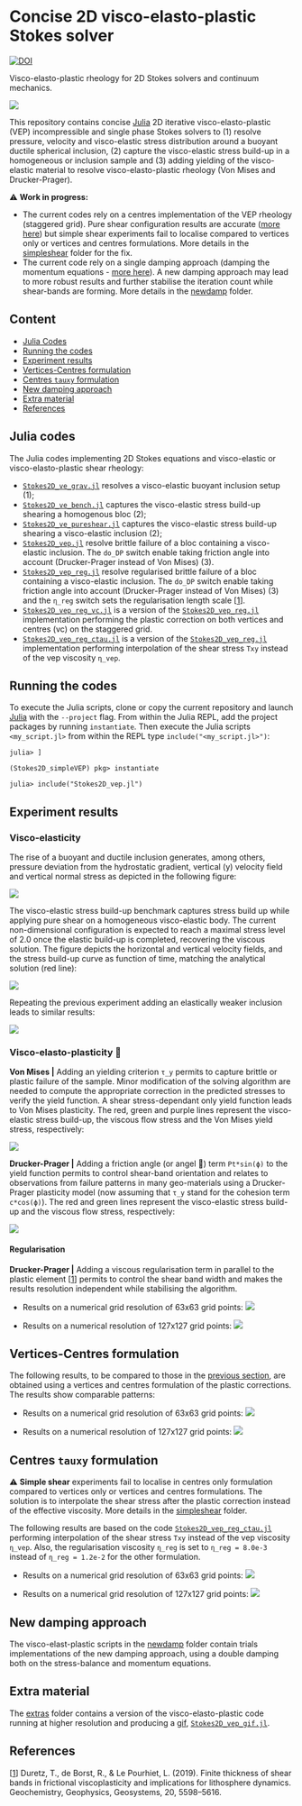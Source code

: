 # Concise 2D visco-elasto-plastic Stokes solver

[![DOI](https://zenodo.org/badge/DOI/10.5281/zenodo.10212668.svg)](https://doi.org/10.5281/zenodo.10212668)

Visco-elasto-plastic rheology for 2D Stokes solvers and continuum mechanics.

![](extras/Stokes2D_vep.gif)

This repository contains concise [Julia] 2D iterative visco-elasto-plastic (VEP) incompressible and single phase Stokes solvers to (1) resolve pressure, velocity and visco-elastic stress distribution around a buoyant ductile spherical inclusion, (2) capture the visco-elastic stress build-up in a homogeneous or inclusion sample and (3) adding yielding of the visco-elastic material to resolve visco-elasto-plastic rheology (Von Mises and Drucker-Prager).

⚠️ **Work in progress:**
- The current codes rely on a centres implementation of the VEP rheology (staggered grid). Pure shear configuration results are accurate ([more here](#vertices-centres-formulation)) but simple shear experiments fail to localise compared to vertices only or vertices and centres formulations. More details in the [simpleshear](simpleshear/) folder for the fix.
- The current code rely on a single damping approach (damping the momentum equations - [more here](#new-damping-approach)). A new damping approach may lead to more robust results and further stabilise the iteration count while shear-bands are forming. More details in the [newdamp](newdamp/) folder.

## Content
* [Julia Codes](#julia-codes)
* [Running the codes](#running-the-codes)
* [Experiment results](#experiment-results)
* [Vertices-Centres formulation](#vertices-centres-formulation)
* [Centres `tauxy` formulation](#centres-tauxy-formulation)
* [New damping approach](#new-damping-approach)
* [Extra material](#extra-material)
* [References](#references)

## Julia codes
The Julia codes implementing 2D Stokes equations and visco-elastic or visco-elasto-plastic shear rheology:
- [`Stokes2D_ve_grav.jl`](Stokes2D_ve_grav.jl) resolves a visco-elastic buoyant inclusion setup (1);
- [`Stokes2D_ve_bench.jl`](Stokes2D_ve_bench.jl) captures the visco-elastic stress build-up shearing a homogenous bloc (2);
- [`Stokes2D_ve_pureshear.jl`](Stokes2D_ve_pureshear.jl) captures the visco-elastic stress build-up shearing a visco-elastic inclusion (2);
- [`Stokes2D_vep.jl`](Stokes2D_vep.jl) resolve brittle failure of a bloc containing a visco-elastic inclusion. The `do_DP` switch enable taking friction angle into account (Drucker-Prager instead of Von Mises) (3).
- [`Stokes2D_vep_reg.jl`](Stokes2D_vep_reg.jl) resolve regularised brittle failure of a bloc containing a visco-elastic inclusion. The `do_DP` switch enable taking friction angle into account (Drucker-Prager instead of Von Mises) (3) and the `η_reg` switch sets the regularisation length scale \[[1]\].
- [`Stokes2D_vep_reg_vc.jl`](Stokes2D_vep_reg_vc.jl) is a version of the [`Stokes2D_vep_reg.jl`](Stokes2D_vep_reg.jl) implementation performing the plastic correction on both vertices and centres (vc) on the staggered grid.
- [`Stokes2D_vep_reg_ctau.jl`](Stokes2D_vep_reg_ctau.jl) is a version of the [`Stokes2D_vep_reg.jl`](Stokes2D_vep_reg.jl) implementation performing interpolation of the shear stress `Txy` instead of the vep viscosity `η_vep`.

## Running the codes
To execute the Julia scripts, clone or copy the current repository and launch [Julia] with the `--project` flag. From within the Julia REPL, add the project packages by running `instantiate`. Then execute the Julia scripts `<my_script.jl>` from within the REPL type `include("<my_script.jl>")`:
```julia-repl
julia> ]

(Stokes2D_simpleVEP) pkg> instantiate

julia> include("Stokes2D_vep.jl")
```

## Experiment results

### Visco-elasticity
The rise of a buoyant and ductile inclusion generates, among others, pressure deviation from the hydrostatic gradient, vertical (y) velocity field and vertical normal stress as depicted in the following figure:

![](docs/output_ve_grav.png)

The visco-elastic stress build-up benchmark captures stress build up while applying pure shear on a homogeneous visco-elastic body. The current non-dimensional configuration is expected to reach a maximal stress level of 2.0 once the elastic build-up is completed, recovering the viscous solution. The figure depicts the horizontal and vertical velocity fields, and the stress build-up curve as function of time, matching the analytical solution (red line):

![](docs/output_ve_bench.png)

Repeating the previous experiment adding an elastically weaker inclusion leads to similar results:

![](docs/output_ve_pureshear.png)

### Visco-elasto-plasticity 🎉
**Von Mises |** Adding an yielding criterion `τ_y` permits to capture brittle or plastic failure of the sample. Minor modification of the solving algorithm are needed to compute the appropriate correction in the predicted stresses to verify the yield function. A shear stress-dependant only yield function leads to Von Mises plasticity. The red, green and purple lines represent the visco-elastic stress build-up, the viscous flow stress and the Von Mises yield stress, respectively:

![](docs/output_vep_vm.png)

**Drucker-Prager |** Adding a friction angle (or angel 👼) term `Pt*sin(ϕ)` to the yield function permits to control shear-band orientation and relates to observations from failure patterns in many geo-materials using a Drucker-Prager plasticity model (now assuming that `τ_y` stand for the cohesion term `c*cos(ϕ)`). The red and green lines represent the visco-elastic stress build-up and the viscous flow stress, respectively:

![](docs/output_vep_dp.png)

#### Regularisation
**Drucker-Prager |** Adding a viscous regularisation term in parallel to the plastic element \[[1]\] permits to control the shear band width and makes the results resolution independent while stabilising the algorithm.

- Results on a numerical grid resolution of 63x63 grid points:
![](docs/output_vep_dp_reg_63x63.png)

- Results on a numerical resolution of 127x127 grid points:
![](docs/output_vep_dp_reg_127x127.png)

## Vertices-Centres formulation
The following results, to be compared to those in the [previous section](#regularisation), are obtained using a vertices and centres formulation of the plastic corrections. The results show comparable patterns:

- Results on a numerical grid resolution of 63x63 grid points:
![](docs/output_vep_dp_reg_vc_63x63.png)

- Results on a numerical resolution of 127x127 grid points:
![](docs/output_vep_dp_reg_vc_127x127.png)

## Centres `tauxy` formulation

⚠️ **Simple shear** experiments fail to localise in centres only formulation compared to vertices only or vertices and centres formulations. The solution is to interpolate the shear stress after the plastic correction instead of the effective viscosity. More details in the [simpleshear](simpleshear/) folder.

The following results are based on the code [`Stokes2D_vep_reg_ctau.jl`](Stokes2D_vep_reg_ctau.jl) performing interpolation of the shear stress `Txy` instead of the vep viscosity `η_vep`. Also, the regularisation viscosity `η_reg` is set to `η_reg = 8.0e-3` instead of `η_reg = 1.2e-2` for the other formulation.

- Results on a numerical grid resolution of 63x63 grid points:
![](docs/output_vep_dp_reg_ctau_63x63.png)

- Results on a numerical grid resolution of 127x127 grid points:
![](docs/output_vep_dp_reg_ctau_127x127.png)


## New damping approach
The visco-elast-plastic scripts in the [newdamp](newdamp/) folder contain trials implementations of the new damping approach, using a double damping both on the stress-balance and momentum equations.

## Extra material
The [extras](extras/) folder contains a version of the visco-elasto-plastic code running at higher resolution and producing a [gif](extras/Stokes2D_vep.gif), [`Stokes2D_vep_gif.jl`](extras/Stokes2D_vep_gif.jl).

## References
\[[1]\] Duretz, T., de Borst, R., & Le Pourhiet, L. (2019). Finite thickness of shear bands in frictional viscoplasticity and implications for lithosphere dynamics. Geochemistry, Geophysics, Geosystems, 20, 5598–5616.


[1]: https://doi.org/10.1029/2019GC008531

[Julia]: https://julialang.org
